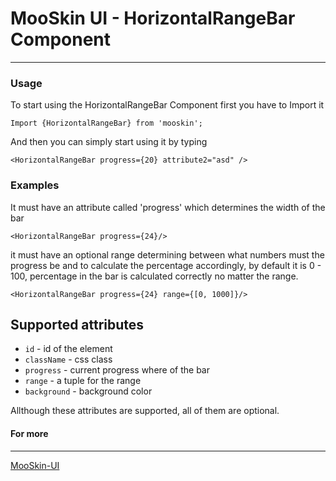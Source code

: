 # MooSkin UI - HorizontalRangeBar Component

___

### Usage

To start using the HorizontalRangeBar Component first you have to Import it

```
Import {HorizontalRangeBar} from 'mooskin';
```

And then you can simply start using it by typing

```
<HorizontalRangeBar progress={20} attribute2="asd" />
```

### Examples


It must have an attribute called 'progress' which determines the width of the bar

```
<HorizontalRangeBar progress={24}/>
```

it must have an optional range determining between what numbers must the progress be and to calculate the percentage accordingly, by default it is 0 - 100, percentage in the bar is calculated correctly no matter the range.

```
<HorizontalRangeBar progress={24} range={[0, 1000]}/>
```

## Supported attributes

* `id` - id of the element
* `className` - css class
* `progress` - current progress where of the bar
* `range` - a tuple for the range
* `background` - background color

Allthough these attributes are supported, all of them are optional.

#### For more

___

[MooSkin-UI](https://github.com/moosend/mooskin-ui)